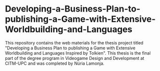 # Developing-a-Business-Plan-to-publishing-a-Game-with-Extensive-Worldbuilding-and-Languages
This repository contains the web materials for the thesis project titled "Developing a Business Plan to publishing a Game with Extensive Worldbuilding and Languages Inspired by Tolkien". This thesis is the final part of the degree program in Videogame Design and Development at CITM-UPC and was completed by Núria Lamonja.
